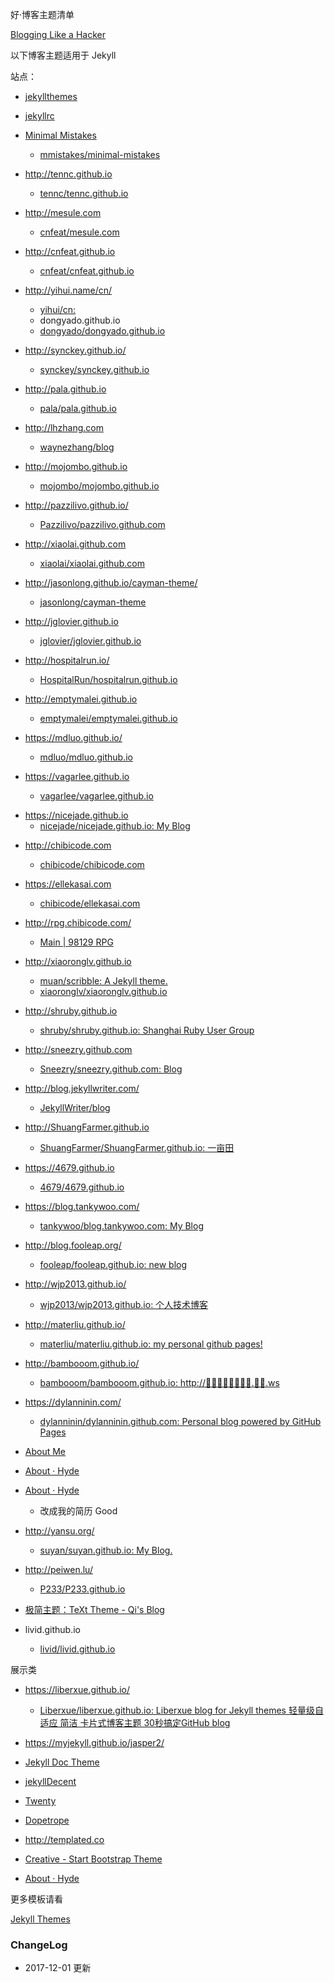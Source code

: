 好·博客主题清单


[Blogging Like a Hacker](http://tom.preston-werner.com/2008/11/17/blogging-like-a-hacker.html)


以下博客主题适用于 Jekyll  

站点：

- [jekyllthemes](http://jekyllthemes.org/)
- [jekyllrc](http://themes.jekyllrc.org/)

- [ Minimal Mistakes](https://mmistakes.github.io/minimal-mistakes/about/)
	- [mmistakes/minimal-mistakes](https://github.com/mmistakes/minimal-mistakes)
- http://tennc.github.io
	- [tennc/tennc.github.io](https://github.com/tennc/tennc.github.io)
- http://mesule.com
	- [cnfeat/mesule.com](https://github.com/cnfeat/mesule.com)
- http://cnfeat.github.io
	+ [cnfeat/cnfeat.github.io](https://github.com/cnfeat/cnfeat.github.io)
- http://yihui.name/cn/
	+ [yihui/cn:](https://github.com/yihui/cn)
	+ dongyado.github.io
	+ [dongyado/dongyado.github.io](https://github.com/dongyado/dongyado.github.io)
- http://synckey.github.io/
	+ [synckey/synckey.github.io](https://github.com/synckey/synckey.github.io)
- http://pala.github.io
	+ [pala/pala.github.io](https://github.com/pala/pala.github.io)
- http://lhzhang.com
	+ [waynezhang/blog](https://github.com/waynezhang/blog)
- http://mojombo.github.io
	+ [mojombo/mojombo.github.io](https://github.com/mojombo/mojombo.github.io)
- http://pazzilivo.github.io/
	+ [Pazzilivo/pazzilivo.github.com](https://github.com/Pazzilivo/pazzilivo.github.com)
- http://xiaolai.github.com
	+ [xiaolai/xiaolai.github.com](https://github.com/xiaolai/xiaolai.github.com)
- http://jasonlong.github.io/cayman-theme/
	+ [jasonlong/cayman-theme](https://github.com/jasonlong/cayman-theme)
- http://jglovier.github.io
	+ [jglovier/jglovier.github.io](https://github.com/jglovier/jglovier.github.io)
- http://hospitalrun.io/
	+ [HospitalRun/hospitalrun.github.io](https://github.com/HospitalRun/hospitalrun.github.io)
- http://emptymalei.github.io
	+ [emptymalei/emptymalei.github.io](https://github.com/emptymalei/emptymalei.github.io)
- https://mdluo.github.io/
	- [mdluo/mdluo.github.io](https://github.com/mdluo/mdluo.github.io)
- https://vagarlee.github.io
	+ [vagarlee/vagarlee.github.io](https://github.com/vagarlee/vagarlee.github.io)
+ https://nicejade.github.io
	* [nicejade/nicejade.github.io: My Blog](https://github.com/nicejade/nicejade.github.io)
- http://chibicode.com
	+ [chibicode/chibicode.com](https://github.com/chibicode/chibicode.com)
- https://ellekasai.com
	+ [chibicode/ellekasai.com](https://github.com/chibicode/ellekasai.com)
- http://rpg.chibicode.com/
	+ [Main | 98129 RPG](http://rpg.chibicode.com/)
- http://xiaoronglv.github.io
	- [muan/scribble: A Jekyll theme.](https://github.com/muan/scribble)
	- [xiaoronglv/xiaoronglv.github.io](https://github.com/xiaoronglv/xiaoronglv.github.io)
- http://shruby.github.io
	+ [shruby/shruby.github.io: Shanghai Ruby User Group](https://github.com/shruby/shruby.github.io)
- http://sneezry.github.com
	+ [Sneezry/sneezry.github.com: Blog](https://github.com/Sneezry/sneezry.github.com)
- http://blog.jekyllwriter.com/
	+ [JekyllWriter/blog](https://github.com/JekyllWriter/blog)
- http://ShuangFarmer.github.io
	+ [ShuangFarmer/ShuangFarmer.github.io: 一亩田](https://github.com/ShuangFarmer/ShuangFarmer.github.io)
- https://4679.github.io
	+ [4679/4679.github.io](https://github.com/4679/4679.github.io)
- https://blog.tankywoo.com/
	+ [tankywoo/blog.tankywoo.com: My Blog](https://github.com/tankywoo/blog.tankywoo.com)
- http://blog.fooleap.org/
	+ [fooleap/fooleap.github.io: new blog](https://github.com/fooleap/fooleap.github.io)
- http://wjp2013.github.io/
	+ [wjp2013/wjp2013.github.io: 个人技术博客](https://github.com/wjp2013/wjp2013.github.io)
- http://materliu.github.io/
	+ [materliu/materliu.github.io: my personal github pages!](https://github.com/materliu/materliu.github.io)
- http://bambooom.github.io/
	+ [bambooom/bambooom.github.io: http://🍣🐱😎🎱🍇🍪🚰🏈.🍕💩.ws](https://github.com/bambooom/bambooom.github.io)
- https://dylanninin.com/
	+ [dylanninin/dylanninin.github.com: Personal blog powered by GitHub Pages](https://github.com/dylanninin/dylanninin.github.com)
- [About Me](http://ankitsultana.com/researcher/)
- [About · Hyde](http://hyde.getpoole.com/about/)
- [About · Hyde](http://hyde.getpoole.com/about/)
	+ 改成我的简历
Good

- http://yansu.org/
	+ [suyan/suyan.github.io: My Blog.](https://github.com/suyan/suyan.github.io)
- http://peiwen.lu/
	+ [P233/P233.github.io](https://github.com/P233/P233.github.io)
- [极简主题：TeXt Theme - Qi's Blog](https://tianqi.name/blog/2017/10/05/TeXt-theme.html)
- livid.github.io
	+ [livid/livid.github.io](https://github.com/livid/livid.github.io)

展示类

- https://liberxue.github.io/
	+ [Liberxue/liberxue.github.io: Liberxue blog for Jekyll themes 轻量级自适应 简洁 卡片式博客主题 30秒搞定GitHub blog](https://github.com/Liberxue/liberxue.github.io)
- https://myjekyll.github.io/jasper2/

- [Jekyll Doc Theme](https://aksakalli.github.io/jekyll-doc-theme/)
- [jekyllDecent](http://jekyllthemes.org/themes/jekyllDecent/)
- [Twenty](http://jekyllthemes.org/themes/twenty/)
- [Dopetrope](http://jekyllthemes.org/themes/dopetrope/)
- http://templated.co
- [Creative - Start Bootstrap Theme](https://volny.github.io/creative-theme-jekyll/)
- [About · Hyde](http://hyde.getpoole.com/about/)

更多模板请看

[Jekyll Themes](http://jekyllthemes.org/)



### ChangeLog


- 2017-12-01 更新

